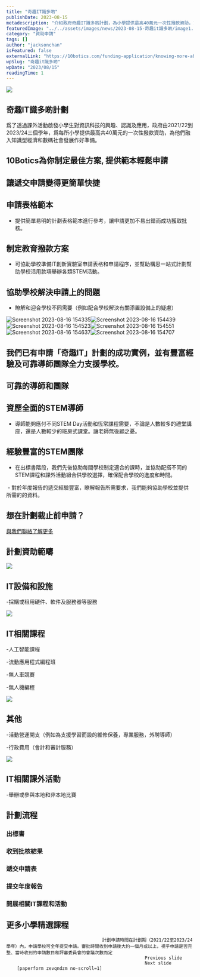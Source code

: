 ```yaml
---
title: "奇趣IT識多啲"
publishDate: 2023-08-15
metadescription: "介紹政府奇趣IT識多啲計劃，為小學提供最高40萬元一次性撥款資助，10Botics協助學校制定IT創新實驗室方案，包括AI課程、無人機編程等STEM活動。"
featuredImage: "../../assets/images/news/2023-08-15-奇趣it識多啲/image1.png"
category: "資助申請"
tags: []
author: "jacksonchan"
isFeatured: false
externalLink: "https://10botics.com/funding-application/knowing-more-about-it/"
wpSlug: "奇趣it識多啲"
wpDate: "2023/08/15"
readingTime: 1
---
```


![](../../assets/images/news/2023-08-15-奇趣it識多啲/image2.jpg)
## 奇趣IT識多啲計劃
爲了透過課外活動啟發小學生對資訊科技的興趣、認識及應用，政府由2021/22到2023/24三個學年，爲每所小學提供最高共40萬元的一次性撥款資助，為他們融入知識型經濟和數碼社會發展作好準備。

## 10Botics為你制定最佳方案, 提供範本輕鬆申請
## 讓遞交申請變得更簡單快捷
## 申請表格範本
- 提供簡單易明的計劃表格範本進行參考，讓申請更加不易出錯而成功獲取批核。

## 制定教育撥款方案​
- 可協助學校準備IT創新實驗室申請表格和申請程序，並幫助構思一站式計劃幫助學校活用款項舉辦各類STEM活動。

## 協助學校解決申請上的問題
- 瞭解和迎合學校不同需要（例如配合學校解決有關添置設備上的疑慮）

![Screenshot 2023-08-16 154335](../../assets/images/news/2023-08-15-奇趣it識多啲/image3.png)![Screenshot 2023-08-16 154439](../../assets/images/news/2023-08-15-奇趣it識多啲/image4.png)![Screenshot 2023-08-16 154523](../../assets/images/news/2023-08-15-奇趣it識多啲/image5.png)![Screenshot 2023-08-16 154551](../../assets/images/news/2023-08-15-奇趣it識多啲/image6.png)![Screenshot 2023-08-16 154637](../../assets/images/news/2023-08-15-奇趣it識多啲/image7.png)![Screenshot 2023-08-16 154707](../../assets/images/news/2023-08-15-奇趣it識多啲/image8.png)
## 我們已有申請「奇趣IT」計劃的成功實例，並有豐富經驗及可靠導師團隊全力支援學校。
## 可靠的導師和團隊
## 資歷全面的STEM導師
- 導師能夠應付不同STEM Day活動和恆常課程需要，不論是人數較多的禮堂講座，還是人數較少的班房式課堂。讓老師無後顧之憂。

## 經驗豐富的STEM團隊
- 在出標書階段，我們先後協助每間學校制定適合的課時，並協助配搭不同的STEM課程和課外活動組合供學校選擇，確保配合學校的進度和時間。

 - 對於年度報告的遞交經驗豐富，瞭解報告所需要求，我們能夠協助學校並提供所需的的資料。

## 想在計劃截止前申請？
[與我們聯絡了解更多](#form)
## 計劃資助範疇
![](../../assets/images/news/2023-08-15-奇趣it識多啲/image9.png)
## IT設備和設施
-採購或租⽤硬件、軟件及服務器等服務

![](../../assets/images/news/2023-08-15-奇趣it識多啲/image10.png)
## IT相關課程
-人工智能課程

-流動應用程式編程班

-無人車競賽

-無人機編程

![](../../assets/images/news/2023-08-15-奇趣it識多啲/image11.png)
## 其他
-活動營運開支（例如為支援學習而設的維修保養，專業服務，外聘導師）

-行政費用（會計和審計服務）

![](../../assets/images/news/2023-08-15-奇趣it識多啲/image12.png)
## IT相關課外活動
-舉辦或參與本地和非本地比賽

## 計劃流程
### 出標書
### 收到批核結果
### 遞交申請表
### 提交年度報告
### 開展相關IT課程和活動
## 更多小學精選課程		
										計劃申請時間在計劃期（2021/22至2023/24學年）內，申請學校可全年提交申請。審批時間收到申請後大約一個月或以上，視乎申請是否完整、當時收到的申請數目和評審委員會的會議次數而定				
														Previous slide
														Next slide
		[paperform zevqndzm no-scroll=1]